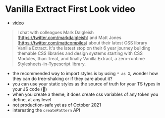 # Vanilla Extract First Look video

- [video](https://www.youtube.com/watch?v=NY5uVr0tWEI)

> I chat with colleagues Mark Dalgleish (https://twitter.com/markdalgleish) and Matt Jones (https://twitter.com/mattcompiles) about their latest OSS library Vanilla Extract. It's the latest stop on their 6 year journey building themable CSS libraries and design systems starting with CSS Modules, than Treat, and finally Vanilla Extract, a zero-runtime Stylesheets-in-Typescript library.

- the recommended way to import styles is by using `* as X`, wonder how they can do tree-shaking or if they care about it?
- you can use your static styles as the source of truth for your TS types in your JS code (🤯)
- when you create a theme, it does create css variables of any token you define, at any level
- not production-safe yet as of October 2021
- interesting the `createPattern` API